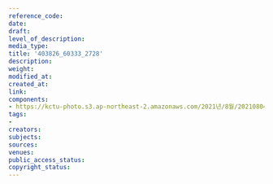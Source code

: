 ```yaml
---
reference_code: 
date: 
draft: 
level_of_description: 
media_type: 
title: '403826_60333_2728'
description: 
weight: 
modified_at: 
created_at: 
link: 
components:
- https://kctu-photo.s3.ap-northeast-2.amazonaws.com/2021년/8월/20210804_양경수+위원장+경찰소환조사/403826_60333_2728.jpg
tags:
- 
creators: 
subjects: 
sources: 
venues: 
public_access_status: 
copyright_status: 
---
```


